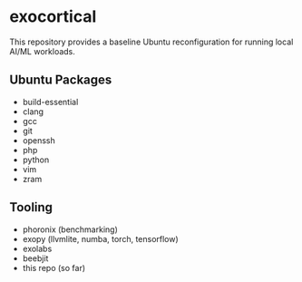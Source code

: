 # exocortical

This repository provides a baseline Ubuntu reconfiguration for running local AI/ML workloads.

## Ubuntu Packages

* build-essential
* clang
* gcc
* git
* openssh
* php
* python
* vim
* zram

## Tooling

* phoronix (benchmarking)
* exopy (llvmlite, numba, torch, tensorflow)
* exolabs
* beebjit
* this repo (so far)
